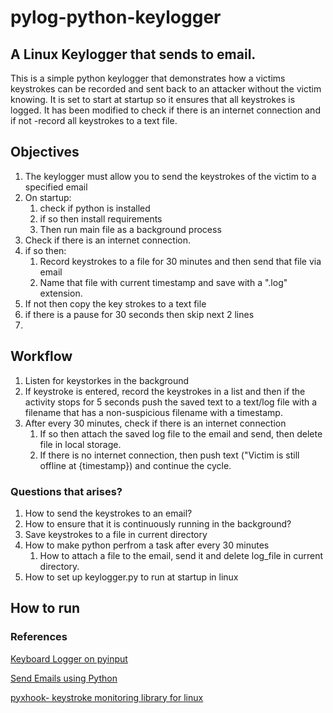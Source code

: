 # pylog-python-keylogger

## A Linux Keylogger that sends to email.
This is a simple python keylogger that demonstrates how a victims keystrokes can be recorded and sent back to an attacker without the victim knowing. It is set to start at startup so it ensures that all keystrokes is logged. It has been modified to check if there is an internet connection and if not -record all keystrokes to a text file.

## Objectives
1. The keylogger must allow you to send the keystrokes of the victim to a specified email
2. On startup:
   1. check if python is installed
   2. if so then install requirements
   3. Then run main file as a background process
3. Check if there is an internet connection.
4. if so then:
   1. Record keystrokes to a file for 30 minutes and then send that file via email
   2. Name that file with current timestamp and save with a ".log" extension.
5. If not then copy the key strokes to a text file
6. if there is a pause for 30 seconds then skip next 2 lines
7.  


## Workflow
1. Listen for keystorkes in the background
2. If keystroke is entered, record the keystrokes in a list and then if the activity stops for 5 seconds push the saved text to a text/log file with a filename that has a non-suspicious filename with a timestamp.
3. After every 30 minutes, check if there is an internet connection
   1. If so then attach the saved log file to the email and send, then delete file in local storage.
   2. If there is no internet connection, then push text  ("Victim is still offline at {timestamp}) and continue the cycle.


### Questions that arises?
1. How to send the keystrokes to an email?
2. How to ensure that it is continuously running in the background?
3. Save keystrokes to a file in current directory
4. How to make python perfrom a task after every 30 minutes
   1. How to attach a file to the email, send it and delete log_file in current directory.
5. How to set up keylogger.py to run at startup in linux

## How to run

### References

[Keyboard Logger on pyinput](https://pypi.org/project/pynput/)

[Send Emails using Python](https://realpython.com/python-send-email/)

[pyxhook- keystroke monitoring library for linux](https://pypi.org/project/pyxhook/)